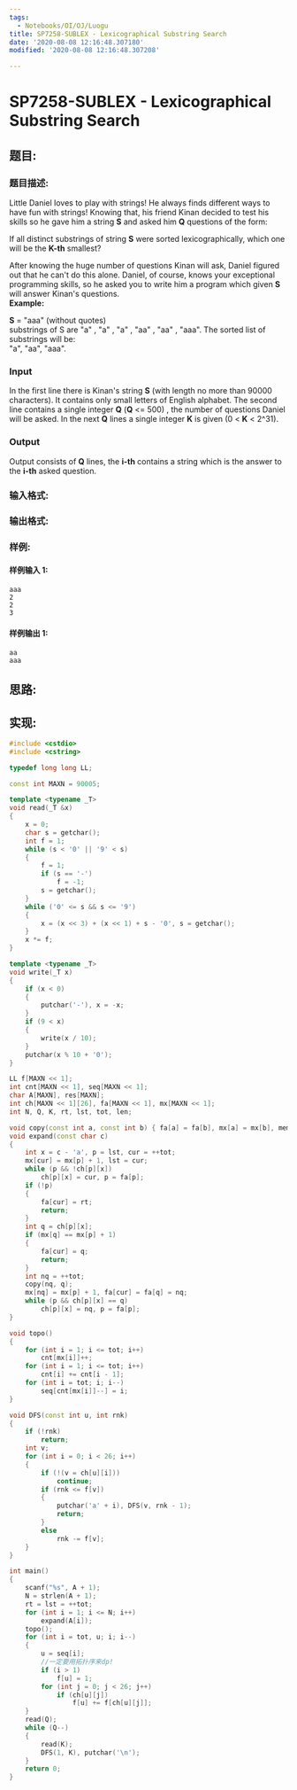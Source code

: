 ```yaml
---
tags:
  - Notebooks/OI/OJ/Luogu
title: SP7258-SUBLEX - Lexicographical Substring Search
date: '2020-08-08 12:16:48.307180'
modified: '2020-08-08 12:16:48.307208'

---
```


# SP7258-SUBLEX - Lexicographical Substring Search

## 题目:

### 题目描述:

Little Daniel loves to play with strings! He always finds different ways to have fun with strings! Knowing that, his friend Kinan decided to test his skills so he gave him a string **S** and asked him **Q** questions of the form:

If all distinct substrings of string **S** were sorted lexicographically, which one will be the **K-th** smallest?

After knowing the huge number of questions Kinan will ask, Daniel figured out that he can't do this alone. Daniel, of course, knows your exceptional programming skills, so he asked you to write him a program which given **S** will answer Kinan's questions.  
 **Example:**

**S** = "aaa" (without quotes)  
substrings of S are "a" , "a" , "a" , "aa" , "aa" , "aaa". The sorted list of substrings will be:  
"a", "aa", "aaa".

### Input

In the first line there is Kinan's string **S** (with length no more than 90000 characters). It contains only small letters of English alphabet. The second line contains a single integer **Q** (**Q** <= 500) , the number of questions Daniel will be asked. In the next **Q** lines a single integer **K** is given (0 < **K** < 2^31).

### Output

Output consists of **Q** lines, the **i-th** contains a string which is the answer to the **i-th** asked question.

### 输入格式:

### 输出格式:

### 样例:

#### 样例输入 1:

```
aaa
2
2
3

```

#### 样例输出 1:

```
aa
aaa
```

## 思路:

## 实现:

```cpp
#include <cstdio>
#include <cstring>

typedef long long LL;

const int MAXN = 90005;

template <typename _T>
void read(_T &x)
{
    x = 0;
    char s = getchar();
    int f = 1;
    while (s < '0' || '9' < s)
    {
        f = 1;
        if (s == '-')
            f = -1;
        s = getchar();
    }
    while ('0' <= s && s <= '9')
    {
        x = (x << 3) + (x << 1) + s - '0', s = getchar();
    }
    x *= f;
}

template <typename _T>
void write(_T x)
{
    if (x < 0)
    {
        putchar('-'), x = -x;
    }
    if (9 < x)
    {
        write(x / 10);
    }
    putchar(x % 10 + '0');
}

LL f[MAXN << 1];
int cnt[MAXN << 1], seq[MAXN << 1];
char A[MAXN], res[MAXN];
int ch[MAXN << 1][26], fa[MAXN << 1], mx[MAXN << 1];
int N, Q, K, rt, lst, tot, len;

void copy(const int a, const int b) { fa[a] = fa[b], mx[a] = mx[b], memcpy(ch[a], ch[b], sizeof ch[a]); }
void expand(const char c)
{
    int x = c - 'a', p = lst, cur = ++tot;
    mx[cur] = mx[p] + 1, lst = cur;
    while (p && !ch[p][x])
        ch[p][x] = cur, p = fa[p];
    if (!p)
    {
        fa[cur] = rt;
        return;
    }
    int q = ch[p][x];
    if (mx[q] == mx[p] + 1)
    {
        fa[cur] = q;
        return;
    }
    int nq = ++tot;
    copy(nq, q);
    mx[nq] = mx[p] + 1, fa[cur] = fa[q] = nq;
    while (p && ch[p][x] == q)
        ch[p][x] = nq, p = fa[p];
}

void topo()
{
    for (int i = 1; i <= tot; i++)
        cnt[mx[i]]++;
    for (int i = 1; i <= tot; i++)
        cnt[i] += cnt[i - 1];
    for (int i = tot; i; i--)
        seq[cnt[mx[i]]--] = i;
}

void DFS(const int u, int rnk)
{
    if (!rnk)
        return;
    int v;
    for (int i = 0; i < 26; i++)
    {
        if (!(v = ch[u][i]))
            continue;
        if (rnk <= f[v])
        {
            putchar('a' + i), DFS(v, rnk - 1);
            return;
        }
        else
            rnk -= f[v];
    }
}

int main()
{
    scanf("%s", A + 1);
    N = strlen(A + 1);
    rt = lst = ++tot;
    for (int i = 1; i <= N; i++)
        expand(A[i]);
    topo();
    for (int i = tot, u; i; i--)
    {
        u = seq[i];
        //一定要用拓扑序来dp!
        if (i > 1)
            f[u] = 1;
        for (int j = 0; j < 26; j++)
            if (ch[u][j])
                f[u] += f[ch[u][j]];
    }
    read(Q);
    while (Q--)
    {
        read(K);
        DFS(1, K), putchar('\n');
    }
    return 0;
}

```
